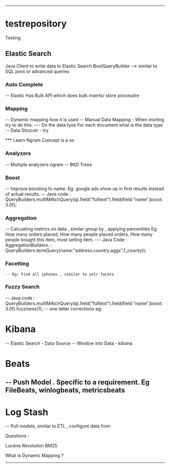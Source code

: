 ***
# testrepository
Testing

## Elastic Search 

Java Client to write data to Elastic Search
  BoolQueryBuilder --> similar to SQL joins or advanced queries

### Auto Complete 
-- Elastic  Has Bulk API which does bulk inserts/ store proceudre
### Mapping 
 -- Dynamic mapping how it is used
 -- Manual Data Mapping - When insrting try to do this.
 --- Do the data tyoe For each document what is the data type
 -- Data Strucutr - try 

  *** Learn Ngram Concept is a so
### Analyzers
  -- Multiple analyzers ngram 
  -- BKD Trees 
### Boost 
  -- Improve boosting fo name. Eg: google ads show up in first results instead of actual results.
  -- Java code : QueryBuilders.multiMAtchQuery(q).field("fulltext").field(field:"name",boost:3.0f);

### Aggregation
  -- Calcuating metrics on data , similar group by , applying percentiles  Eg: How many orders placed, How many people placed orders, How many people bought this item, most selling item.
  --- Java Code : AggregationBuilders.
                 : QueryBuilders.termQuery(name:"address.country.aggs",f_county));

### Facetting 
    -- Eg: Find all iphones , similar to solr facets

### Fuzzy Search
  -- Java code : QueryBuilders.multiMAtchQuery(q).field("fulltext").field(field:"name",boost:3.0f).fuzziness(1);
    -- one letter corrections eg: 

### 

# Kibana
-- Elastic Search - Data Source
-- Window into Data - kibana

# Beats
-- Push Model . Specific to a requirement. Eg FileBeats, winlogbeats, metricsbeats
-- 

# Log Stash
  -- Pull models, similar to ETL , configure data from 

Questions :

Lucene Revolution
BM25 

What is Dynamic Mapping ? 

******************************************************************************************************************************************************

